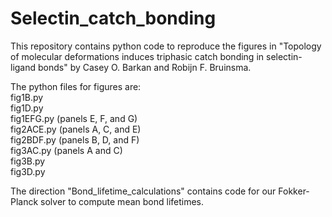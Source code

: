 # Selectin_catch_bonding

This repository contains python code to reproduce the figures in "Topology of molecular deformations induces triphasic catch bonding in selectin-ligand bonds" by Casey O. Barkan and Robijn F. Bruinsma.  

The python files for figures are:  
fig1B.py  
fig1D.py  
fig1EFG.py (panels E, F, and G)  
fig2ACE.py (panels A, C, and E)  
fig2BDF.py (panels B, D, and F)  
fig3AC.py (panels A and C)  
fig3B.py  
fig3D.py  
  
The direction "Bond_lifetime_calculations" contains code for our Fokker-Planck solver to compute mean bond lifetimes.
